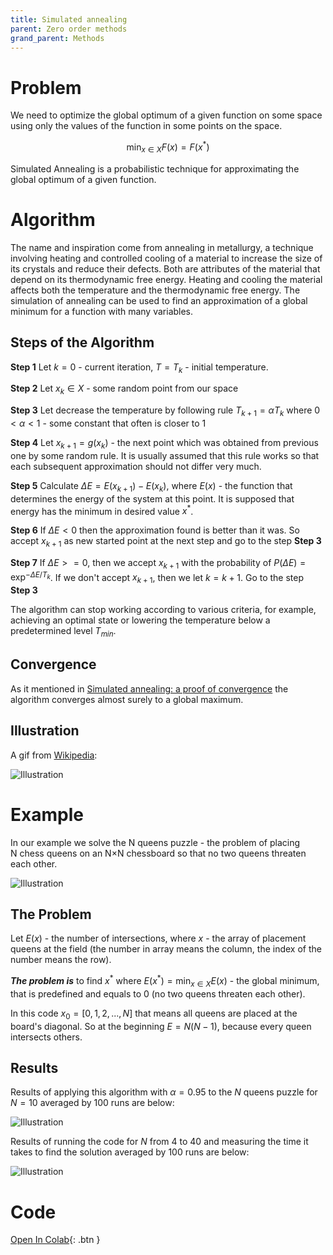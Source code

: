 ```yaml
---
title: Simulated annealing
parent: Zero order methods
grand_parent: Methods
---
```


# Problem

We need to optimize the global optimum of a given function on some space using only the values of the function in some points on the space.

$$
\min_{x \in X} F(x) = F(x^*)
$$

Simulated Annealing is a probabilistic technique for approximating the global optimum of a given function.

# Algorithm

The name and inspiration come from annealing in metallurgy, a technique involving heating and controlled cooling of a material to increase the size of its crystals and reduce their defects. Both are attributes of the material that depend on its thermodynamic free energy. Heating and cooling the material affects both the temperature and the thermodynamic free energy. The simulation of annealing can be used to find an approximation of a global minimum for a function with many variables.

## Steps of the Algorithm

**Step 1** Let $k = 0$ - current iteration, $T = T_k$ - initial temperature.

**Step 2** Let $x_k \in X$ - some random point from our space

**Step 3** Let decrease the temperature by following rule $T_{k+1} = \alpha T_k$ where $0 < \alpha < 1$ - some constant that often is closer to 1

**Step 4** Let $x_{k+1} = g(x_k)$ - the next point which was obtained from previous one by some random rule. It is usually assumed that this rule works so that each subsequent approximation should not differ very much.

**Step 5** Calculate $\Delta E = E(x_{k+1}) - E(x_{k})$, where $E(x)$ - the function that determines the energy of the system at this point. It is supposed that energy has the minimum in desired value $x^*$.

**Step 6** If $\Delta E < 0$ then the approximation found is better than it was. So accept $x_{k+1}$ as new started point at the next step and go to the step **Step 3**

**Step 7** If $\Delta E >= 0$, then we accept $x_{k+1}$ with the probability of $P(\Delta E) = \exp^{-\Delta E / T_k}$. If we don't accept $x_{k+1}$, then we let $k = k+ 1$. Go to the step **Step 3**

The algorithm can stop working according to various criteria, for example, achieving an optimal state or lowering the temperature below a predetermined level $T_{min}$.

## Convergence

As it mentioned in [Simulated annealing: a proof of convergence](https://ieeexplore.ieee.org/document/295910) the algorithm converges almost surely to a global maximum.

## Illustration

A gif from [Wikipedia](https://en.wikipedia.org/wiki/Simulated_annealing):

![Illustration](sa_wiki.gif)

# Example

In our example we solve the N queens puzzle - the problem of placing N chess queens on an N×N chessboard so that no two queens threaten each other.

![Illustration](queens.svg)

## The Problem

Let $E(x)$ - the number of intersections, where $x$ - the array of placement queens at the field (the number in array means the column, the index of the number means the row).

**_The problem is_** to find $x^*$ where $E(x^*) = \min_{x \in X} E(x)$ - the global minimum, that is predefined and equals to 0 (no two queens threaten each other).

In this code $x_0 = [0,1,2,...,N]$ that means all queens are placed at the board's diagonal. So at the beginning $E = N(N-1)$, because every queen intersects others.

## Results

Results of applying this algorithm with $\alpha = 0.95$ to the $N$ queens puzzle for $N = 10$ averaged by 100 runs are below:

![Illustration](sa-example.svg)

Results of running the code for $N$ from $4$ to $40$ and measuring the time it takes to find the solution averaged by 100 runs are below:

![Illustration](sa-runs.svg)

# Code
[Open In Colab](https://colab.research.google.com/github/MerkulovDaniil/optim/blob/master/assets/Notebooks/Simulated%20annealing.ipynb){: .btn }
